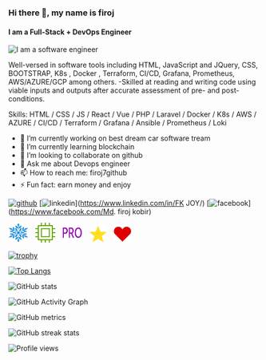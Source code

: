 ### Hi there 👋, my name is firoj
#### I am a Full-Stack + DevOps Engineer
![I am a software engineer](https://arturssmirnovs.github.io/github-profile-readme-generator/images/banner.png)

Well-versed in software tools including HTML, JavaScript and JQuery, CSS, BOOTSTRAP, K8s , Docker , Terraform, CI/CD, Grafana, Prometheus, AWS/AZURE/GCP among others. -Skilled at reading and writing code using viable inputs and outputs after accurate assessment of pre- and post-conditions. 

Skills: HTML / CSS / JS / React / Vue / PHP / Laravel / Docker / K8s / AWS / AZURE / CI/CD / Terraform / Grafana / Ansible / Prometheus / Loki

- 🔭 I’m currently working on best dream car software tream 
- 🌱 I’m currently learning blockchain 
- 👯 I’m looking to collaborate on github 
- 💬 Ask me about Devops engineer 
- 📫 How to reach me: firoj7github 
- ⚡ Fun fact: earn money and enjoy 


[<img src='https://cdn.jsdelivr.net/npm/simple-icons@3.0.1/icons/github.svg' alt='github' height='40'>](https://github.com/firoj7github)  [<img src='https://cdn.jsdelivr.net/npm/simple-icons@3.0.1/icons/linkedin.svg' alt='linkedin' height='40'>](https://www.linkedin.com/in/FK JOY/)  [<img src='https://cdn.jsdelivr.net/npm/simple-icons@3.0.1/icons/facebook.svg' alt='facebook' height='40'>](https://www.facebook.com/Md. firoj kobir)  

<a href='https://archiveprogram.github.com/'><img src='https://raw.githubusercontent.com/acervenky/animated-github-badges/master/assets/acbadge.gif' width='40' height='40'></a> <a href='https://docs.github.com/en/developers'><img src='https://raw.githubusercontent.com/acervenky/animated-github-badges/master/assets/devbadge.gif' width='40' height='40'></a> <a href='https://github.com/pricing'><img src='https://raw.githubusercontent.com/acervenky/animated-github-badges/master/assets/pro.gif' width='40' height='40'></a> <a href='https://stars.github.com/'><img src='https://raw.githubusercontent.com/acervenky/animated-github-badges/master/assets/starbadge.gif' width='35' height='35'></a> <a href='https://docs.github.com/en/github/supporting-the-open-source-community-with-github-sponsors'><img src='https://raw.githubusercontent.com/acervenky/animated-github-badges/master/assets/sponsorbadge.gif' width='35' height='35'></a> 

[![trophy](https://github-profile-trophy.vercel.app/?username=firoj7github)](https://github.com/ryo-ma/github-profile-trophy)

[![Top Langs](https://github-readme-stats.vercel.app/api/top-langs/?username=firoj7github)](https://github.com/anuraghazra/github-readme-stats)

![GitHub stats](https://github-readme-stats.vercel.app/api?username=firoj7github&show_icons=true&count_private=true)  

![GitHub Activity Graph](https://activity-graph.herokuapp.com/graph?username=firoj7github)  

![GitHub metrics](https://metrics.lecoq.io/firoj7github)  

![GitHub streak stats](https://github-readme-streak-stats.herokuapp.com/?user=firoj7github)  

![Profile views](https://gpvc.arturio.dev/firoj7github)  

